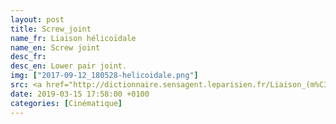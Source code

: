 ```yaml
---
layout: post
title: Screw_joint
name_fr: Liaison hélicoïdale
name_en: Screw joint
desc_fr: 
desc_en: Lower pair joint.
img: ["2017-09-12_180528-helicoidale.png"]
src: <a href="http://dictionnaire.sensagent.leparisien.fr/Liaison_(m%C3%A9canique)/fr-fr/#Mod.C3.A9lisation_anglo-saxonne" target="new">Source</a>
date: 2019-03-15 17:58:00 +0100
categories: [Cinématique]
---
```

